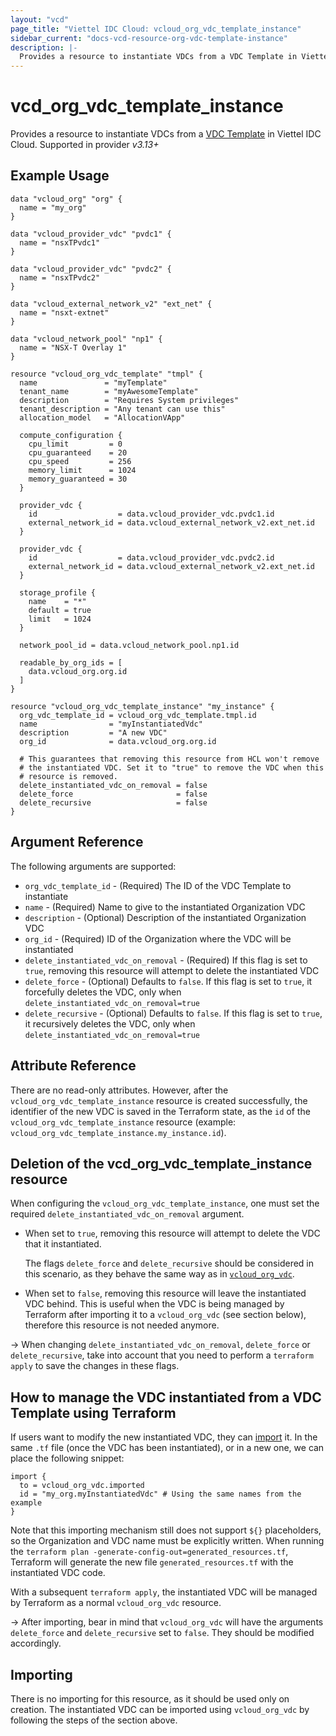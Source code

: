 ```yaml
---
layout: "vcd"
page_title: "Viettel IDC Cloud: vcloud_org_vdc_template_instance"
sidebar_current: "docs-vcd-resource-org-vdc-template-instance"
description: |-
  Provides a resource to instantiate VDCs from a VDC Template in Viettel IDC Cloud.
---
```


# vcd\_org\_vdc\_template\_instance

Provides a resource to instantiate VDCs from a [VDC Template](/providers/vmware/vcd/latest/docs/resources/org_vdc_template) in Viettel IDC Cloud.
Supported in provider *v3.13+*

## Example Usage

```hcl
data "vcloud_org" "org" {
  name = "my_org"
}

data "vcloud_provider_vdc" "pvdc1" {
  name = "nsxTPvdc1"
}

data "vcloud_provider_vdc" "pvdc2" {
  name = "nsxTPvdc2"
}

data "vcloud_external_network_v2" "ext_net" {
  name = "nsxt-extnet"
}

data "vcloud_network_pool" "np1" {
  name = "NSX-T Overlay 1"
}

resource "vcloud_org_vdc_template" "tmpl" {
  name               = "myTemplate"
  tenant_name        = "myAwesomeTemplate"
  description        = "Requires System privileges"
  tenant_description = "Any tenant can use this"
  allocation_model   = "AllocationVApp"

  compute_configuration {
    cpu_limit         = 0
    cpu_guaranteed    = 20
    cpu_speed         = 256
    memory_limit      = 1024
    memory_guaranteed = 30
  }

  provider_vdc {
    id                  = data.vcloud_provider_vdc.pvdc1.id
    external_network_id = data.vcloud_external_network_v2.ext_net.id
  }

  provider_vdc {
    id                  = data.vcloud_provider_vdc.pvdc2.id
    external_network_id = data.vcloud_external_network_v2.ext_net.id
  }

  storage_profile {
    name    = "*"
    default = true
    limit   = 1024
  }

  network_pool_id = data.vcloud_network_pool.np1.id

  readable_by_org_ids = [
    data.vcloud_org.org.id
  ]
}

resource "vcloud_org_vdc_template_instance" "my_instance" {
  org_vdc_template_id = vcloud_org_vdc_template.tmpl.id
  name                = "myInstantiatedVdc"
  description         = "A new VDC"
  org_id              = data.vcloud_org.org.id

  # This guarantees that removing this resource from HCL won't remove
  # the instantiated VDC. Set it to "true" to remove the VDC when this
  # resource is removed.
  delete_instantiated_vdc_on_removal = false
  delete_force                       = false
  delete_recursive                   = false
}
```

## Argument Reference

The following arguments are supported:

* `org_vdc_template_id` - (Required) The ID of the VDC Template to instantiate
* `name` - (Required) Name to give to the instantiated Organization VDC
* `description` - (Optional) Description of the instantiated Organization VDC
* `org_id` - (Required) ID of the Organization where the VDC will be instantiated
* `delete_instantiated_vdc_on_removal` - (Required) If this flag is set to `true`, removing this resource will attempt to delete the instantiated VDC
* `delete_force` - (Optional) Defaults to `false`. If this flag is set to `true`, it forcefully deletes the VDC, only when `delete_instantiated_vdc_on_removal=true`
* `delete_recursive` - (Optional) Defaults to `false`. If this flag is set to `true`, it recursively deletes the VDC, only when `delete_instantiated_vdc_on_removal=true`

## Attribute Reference

There are no read-only attributes. However, after the `vcloud_org_vdc_template_instance` resource is created successfully,
the identifier of the new VDC is saved in the Terraform state, as the `id` of the `vcloud_org_vdc_template_instance` resource
(example: `vcloud_org_vdc_template_instance.my_instance.id`).

## Deletion of the vcd\_org\_vdc\_template\_instance resource

When configuring the `vcloud_org_vdc_template_instance`, one must set the required `delete_instantiated_vdc_on_removal` argument.

* When set to `true`, removing this resource will attempt to delete the VDC that it instantiated.

  The flags `delete_force` and `delete_recursive` should be considered in this scenario, as they behave the same way as in [`vcloud_org_vdc`](/providers/vmware/vcd/latest/docs/resources/org_vdc).

* When set to `false`, removing this resource will leave the instantiated VDC behind. This is useful when the VDC is being managed
by Terraform after importing it to a `vcloud_org_vdc` (see section below), therefore this resource is not needed anymore.

-> When changing `delete_instantiated_vdc_on_removal`, `delete_force` or `delete_recursive`, take into account that you need to perform a `terraform apply` to
save the changes in these flags.

## How to manage the VDC instantiated from a VDC Template using Terraform

If users want to modify the new instantiated VDC, they can [import](/providers/vmware/vcd/latest/docs/guides/importing_resources#semi-automated-import-terraform-v15) it.
In the same `.tf` file (once the VDC has been instantiated), or in a new one, we can place the following snippet: 

```hcl
import {
  to = vcloud_org_vdc.imported
  id = "my_org.myInstantiatedVdc" # Using the same names from the example
}
```

Note that this importing mechanism still does not support `${}` placeholders, so the Organization and VDC name must be explicitly
written. When running the `terraform plan -generate-config-out=generated_resources.tf`, Terraform will generate the new file
`generated_resources.tf` with the instantiated VDC code.

With a subsequent `terraform apply`, the instantiated VDC will be managed by Terraform as a normal `vcloud_org_vdc` resource.

-> After importing, bear in mind that `vcloud_org_vdc` will have the arguments `delete_force` and `delete_recursive` set to `false`.
They should be modified accordingly.

## Importing

There is no importing for this resource, as it should be used only on creation.
The instantiated VDC can be imported using `vcloud_org_vdc` by following the steps of the section above.
